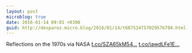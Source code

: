```yaml
---
layout: post
microblog: true
date: 2016-01-14 09:01 +0300
guid: http://desparoz.micro.blog/2016/01/14/t687514757029576704.html
---
```

Reflections on the 1970s via NASA [t.co/SZA65kM54...](https://t.co/SZA65kM54w) [t.co/iawdLFe1E...](https://t.co/iawdLFe1EM)
